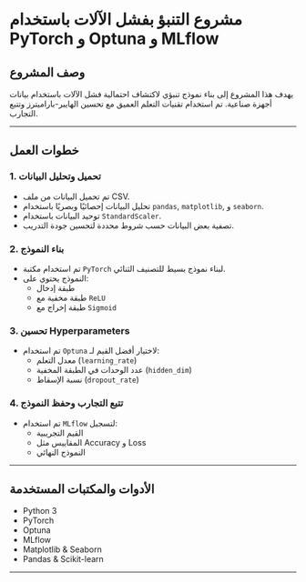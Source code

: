 

# مشروع التنبؤ بفشل الآلات باستخدام PyTorch و Optuna و MLflow

##  وصف المشروع

يهدف هذا المشروع إلى بناء نموذج تنبؤي لاكتشاف احتمالية فشل الآلات باستخدام بيانات أجهزة صناعية. تم استخدام تقنيات التعلم العميق مع تحسين الهايبر-باراميترز وتتبع التجارب.

---

## خطوات العمل

### 1. تحميل وتحليل البيانات
- تم تحميل البيانات من ملف CSV.
- تحليل البيانات إحصائيًا وبصريًا باستخدام `pandas`, `matplotlib`, و `seaborn`.
- توحيد البيانات باستخدام `StandardScaler`.
- تصفية بعض البيانات حسب شروط محددة لتحسين جودة التدريب.

### 2. بناء النموذج
- تم استخدام مكتبة `PyTorch` لبناء نموذج بسيط للتصنيف الثنائي.
- النموذج يحتوي على:
  - طبقة إدخال
  - طبقة مخفية مع `ReLU`
  - طبقة إخراج مع `Sigmoid`

### 3. تحسين Hyperparameters
- تم استخدام `Optuna` لاختيار أفضل القيم لـ:
  - معدل التعلم (`learning_rate`)
  - عدد الوحدات في الطبقة المخفية (`hidden_dim`)
  - نسبة الإسقاط (`dropout_rate`)

### 4. تتبع التجارب وحفظ النموذج
- تم استخدام `MLflow` لتسجيل:
  - القيم التجريبية
  - المقاييس مثل Accuracy و Loss
  - النموذج النهائي

---

## الأدوات والمكتبات المستخدمة

- Python 3
- PyTorch
- Optuna
- MLflow
- Matplotlib & Seaborn
- Pandas & Scikit-learn

---
